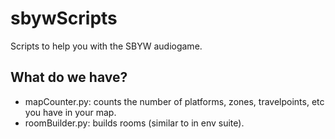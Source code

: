 # sbywScripts

Scripts to help you with the SBYW audiogame.

## What do we have?

* mapCounter.py: counts the number of platforms, zones, travelpoints, etc you have in your map.
* roomBuilder.py: builds rooms (similar to in env suite).
